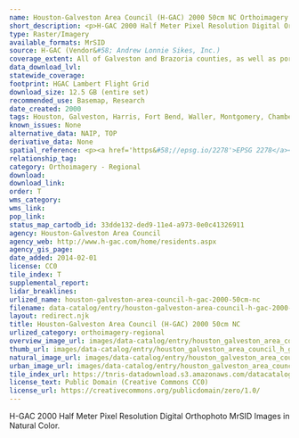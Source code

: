 ```yaml
---
name: Houston-Galveston Area Council (H-GAC) 2000 50cm NC Orthoimagery
short_description: <p>H-GAC 2000 Half Meter Pixel Resolution Digital Orthophoto MrSID Images in Natural Color.</p>
type: Raster/Imagery
available_formats: MrSID
source: H-GAC (Vendor&#58; Andrew Lonnie Sikes, Inc.)
coverage_extent: All of Galveston and Brazoria counties, as well as portions of Fort Bend, Waller, and Montgomery, Chambers counties.
data_download_lvl:
statewide_coverage:
footprint: HGAC Lambert Flight Grid
download_size: 12.5 GB (entire set)
recommended_use: Basemap, Research
date_created: 2000
tags: Houston, Galveston, Harris, Fort Bend, Waller, Montgomery, Chambers, County, Orthoimagery, Imagery, Aerial Photography, NC, Natural Color, Historical
known_issues: None
alternative_data: NAIP, TOP
derivative_data: None
spatial_reference: <p><a href='https&#58;//epsg.io/2278'>EPSG 2278</a></p>
relationship_tag:
category: Orthoimagery - Regional
download:
download_link:
order: T
wms_category:
wms_link:
pop_link:
status_map_cartodb_id: 33dde132-ded9-11e4-a973-0e0c41326911
agency: Houston-Galveston Area Council
agency_web: http://www.h-gac.com/home/residents.aspx
agency_gis_page:
date_added: 2014-02-01
license: CC0
tile_index: T
supplemental_report:
lidar_breaklines:
urlized_name: houston-galveston-area-council-h-gac-2000-50cm-nc
filename: data-catalog/entry/houston-galveston-area-council-h-gac-2000-50cm-nc.md
layout: redirect.njk
title: Houston-Galveston Area Council (H-GAC) 2000 50cm NC
urlized_category: orthoimagery-regional
overview_image_url: images/data-catalog/entry/houston_galveston_area_council_h_gac_2000_50cm_nc_overview.jpg
thumb_url: images/data-catalog/entry/houston_galveston_area_council_h_gac_2000_50cm_nc_th.jpg
natural_image_url: images/data-catalog/entry/houston_galveston_area_council_h_gac_2000_50cm_nc_natural.jpg
urban_image_url: images/data-catalog/entry/houston_galveston_area_council_h_gac_2000_50cm_nc_urban.jpg
tile_index_url: https://tnris-datadownload.s3.amazonaws.com/datacatalog/tile_index/houston_galveston_area_council_h_gac_2000_50cm_nc_tileindex.zip
license_text: Public Domain (Creative Commons CC0)
license_url: https://creativecommons.org/publicdomain/zero/1.0/
---
```


H-GAC 2000 Half Meter Pixel Resolution Digital Orthophoto MrSID Images in Natural Color.
